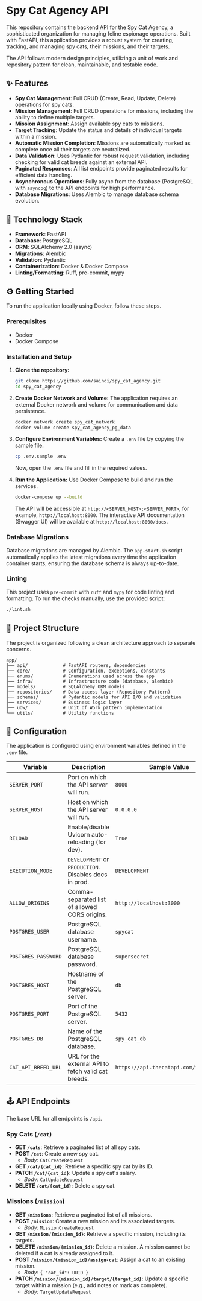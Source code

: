 # Spy Cat Agency API

This repository contains the backend API for the Spy Cat Agency, a sophisticated organization for managing feline espionage operations. Built with FastAPI, this application provides a robust system for creating, tracking, and managing spy cats, their missions, and their targets.

The API follows modern design principles, utilizing a unit of work and repository pattern for clean, maintainable, and testable code.

## ✨ Features

*   **Spy Cat Management**: Full CRUD (Create, Read, Update, Delete) operations for spy cats.
*   **Mission Management**: Full CRUD operations for missions, including the ability to define multiple targets.
*   **Mission Assignment**: Assign available spy cats to missions.
*   **Target Tracking**: Update the status and details of individual targets within a mission.
*   **Automatic Mission Completion**: Missions are automatically marked as complete once all their targets are neutralized.
*   **Data Validation**: Uses Pydantic for robust request validation, including checking for valid cat breeds against an external API.
*   **Paginated Responses**: All list endpoints provide paginated results for efficient data handling.
*   **Asynchronous Operations**: Fully async from the database (PostgreSQL with `asyncpg`) to the API endpoints for high performance.
*   **Database Migrations**: Uses Alembic to manage database schema evolution.

## 🚀 Technology Stack

*   **Framework**: FastAPI
*   **Database**: PostgreSQL
*   **ORM**: SQLAlchemy 2.0 (async)
*   **Migrations**: Alembic
*   **Validation**: Pydantic
*   **Containerization**: Docker & Docker Compose
*   **Linting/Formatting**: Ruff, pre-commit, mypy

## ⚙️ Getting Started

To run the application locally using Docker, follow these steps.

### Prerequisites

*   Docker
*   Docker Compose

### Installation and Setup

1.  **Clone the repository:**
    ```bash
    git clone https://github.com/saindi/spy_cat_agency.git
    cd spy_cat_agency
    ```

2.  **Create Docker Network and Volume:**
    The application requires an external Docker network and volume for communication and data persistence.
    ```bash
    docker network create spy_cat_network
    docker volume create spy_cat_agency_pg_data
    ```

3.  **Configure Environment Variables:**
    Create a `.env` file by copying the sample file.
    ```bash
    cp .env.sample .env
    ```
    Now, open the `.env` file and fill in the required values.

4.  **Run the Application:**
    Use Docker Compose to build and run the services.
    ```bash
    docker-compose up --build
    ```
    The API will be accessible at `http://<SERVER_HOST>:<SERVER_PORT>`, for example, `http://localhost:8000`. The interactive API documentation (Swagger UI) will be available at `http://localhost:8000/docs`.

### Database Migrations

Database migrations are managed by Alembic. The `app-start.sh` script automatically applies the latest migrations every time the application container starts, ensuring the database schema is always up-to-date.

### Linting

This project uses `pre-commit` with `ruff` and `mypy` for code linting and formatting. To run the checks manually, use the provided script:
```bash
./lint.sh
```

## 📂 Project Structure

The project is organized following a clean architecture approach to separate concerns.

```
app/
├── api/             # FastAPI routers, dependencies
├── core/            # Configuration, exceptions, constants
├── enums/           # Enumerations used across the app
├── infra/           # Infrastructure code (database, alembic)
├── models/          # SQLAlchemy ORM models
├── repositories/    # Data access layer (Repository Pattern)
├── schemas/         # Pydantic models for API I/O and validation
├── services/        # Business logic layer
├── uow/             # Unit of Work pattern implementation
└── utils/           # Utility functions
```

## 🔧 Configuration

The application is configured using environment variables defined in the `.env` file.

| Variable              | Description                                          | Sample Value         |
| --------------------- | ---------------------------------------------------- | -------------------- |
| `SERVER_PORT`         | Port on which the API server will run.               | `8000`               |
| `SERVER_HOST`         | Host on which the API server will run.               | `0.0.0.0`            |
| `RELOAD`              | Enable/disable Uvicorn auto-reloading (for dev).     | `True`               |
| `EXECUTION_MODE`      | `DEVELOPMENT` or `PRODUCTION`. Disables docs in prod.| `DEVELOPMENT`        |
| `ALLOW_ORIGINS`       | Comma-separated list of allowed CORS origins.        | `http://localhost:3000`|
| `POSTGRES_USER`       | PostgreSQL database username.                        | `spycat`             |
| `POSTGRES_PASSWORD`   | PostgreSQL database password.                        | `supersecret`        |
| `POSTGRES_HOST`       | Hostname of the PostgreSQL server.                   | `db`                 |
| `POSTGRES_PORT`       | Port of the PostgreSQL server.                       | `5432`               |
| `POSTGRES_DB`         | Name of the PostgreSQL database.                     | `spy_cat_db`         |
| `CAT_API_BREED_URL`   | URL for the external API to fetch valid cat breeds.  | `https://api.thecatapi.com/v1/breeds` |

## 🕹️ API Endpoints

The base URL for all endpoints is `/api`.

### Spy Cats (`/cat`)

*   **GET `/cats`**: Retrieve a paginated list of all spy cats.
*   **POST `/cat`**: Create a new spy cat.
    *   *Body*: `CatCreateRequest`
*   **GET `/cat/{cat_id}`**: Retrieve a specific spy cat by its ID.
*   **PATCH `/cat/{cat_id}`**: Update a spy cat's salary.
    *   *Body*: `CatUpdateRequest`
*   **DELETE `/cat/{cat_id}`**: Delete a spy cat.

### Missions (`/mission`)

*   **GET `/missions`**: Retrieve a paginated list of all missions.
*   **POST `/mission`**: Create a new mission and its associated targets.
    *   *Body*: `MissionCreateRequest`
*   **GET `/mission/{mission_id}`**: Retrieve a specific mission, including its targets.
*   **DELETE `/mission/{mission_id}`**: Delete a mission. A mission cannot be deleted if a cat is already assigned to it.
*   **POST `/mission/{mission_id}/assign-cat`**: Assign a cat to an existing mission.
    *   *Body*: `{ "cat_id": UUID }`
*   **PATCH `/mission/{mission_id}/target/{target_id}`**: Update a specific target within a mission (e.g., add notes or mark as complete).
    *   *Body*: `TargetUpdateRequest`
